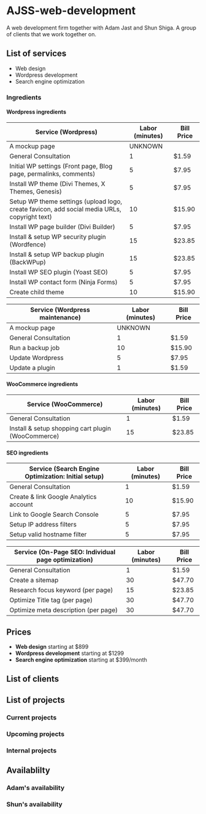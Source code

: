 # AJSS-web-development
A web development firm together with Adam Jast and Shun Shiga.  A group of clients that we work together on.

## List of services
- Web design
- Wordpress development
- Search engine optimization

### Ingredients

#### Wordpress ingredients

Service (Wordpress) | Labor (minutes) | Bill Price 
------------ | ------------- | --------- 
A mockup page | UNKNOWN 
General Consultation | 1 | $1.59
Initial WP settings (Front page, Blog page, permalinks, comments) | 5 | $7.95
Install WP theme (Divi Themes, X Themes, Genesis) | 5 | $7.95
Setup WP theme settings (upload logo, create favicon, add social media URLs, copyright text) | 10 | $15.90
Install WP page builder (Divi Builder) | 5 | $7.95
Install & setup WP security plugin (Wordfence) | 15 | $23.85
Install & setup WP backup plugin (BackWPup) | 15 | $23.85
Install WP SEO plugin (Yoast SEO) | 5 | $7.95
Install WP contact form (Ninja Forms) | 5 | $7.95
Create child theme | 10 | $15.90

Service (Wordpress maintenance) | Labor (minutes) | Bill Price 
------------ | ------------- | --------- 
A mockup page | UNKNOWN 
General Consultation | 1 | $1.59
Run a backup job | 10 | $15.90
Update Wordpress | 5 | $7.95
Update a plugin | 1 | $1.59

#### WooCommerce ingredients

Service (WooCommerce) | Labor (minutes) | Bill Price 
------------ | ------------- | --------- 
General Consultation | 1 | $1.59
Install & setup shopping cart plugin (WooCommerce) | 15 | $23.85


#### SEO ingredients

Service (Search Engine Optimization: Initial setup) | Labor (minutes) | Bill Price 
------------ | ------------- | --------- 
General Consultation | 1 | $1.59
Create & link Google Analytics account | 10 | $15.90
Link to Google Search Console | 5 | $7.95
Setup IP address filters | 5 | $7.95
Setup valid hostname filter | 5 | $7.95


Service (On-Page SEO: Individual page optimization) | Labor (minutes) | Bill Price 
------------ | ------------- | --------- 
General Consultation | 1 | $1.59
Create a sitemap | 30 | $47.70
Research focus keyword (per page) | 15 | $23.85
Optimize Title tag (per page) | 30 | $47.70
Optimize meta description (per page) | 30 | $47.70



## Prices
- **Web design** starting at $899
- **Wordpress development** starting at $1299
- **Search engine optimization** starting at $399/month

## List of clients

## List of projects

### Current projects

### Upcoming projects

### Internal projects

## Availablilty

### Adam's availability

### Shun's availability




